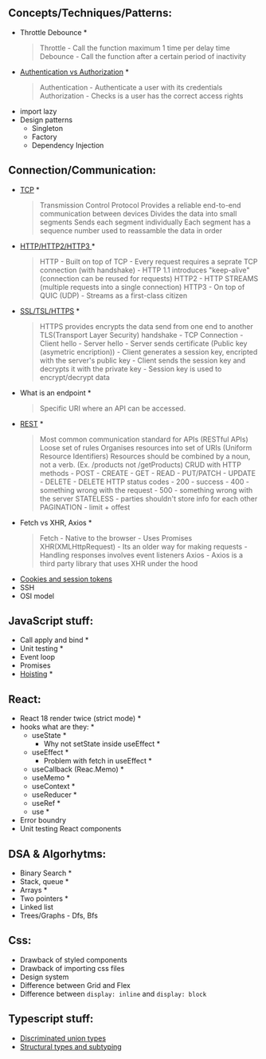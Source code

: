## Concepts/Techniques/Patterns:

-   Throttle Debounce \*
    > Throttle
        - Call the function maximum 1 time per delay time
    > Debounce
        - Call the function after a certain period of inactivity
-   [Authentication vs Authorization](https://www.youtube.com/watch?v=zpbAzBgHq0o) \*
    > Authentication
        - Authenticate a user with its credentials
    > Authorization
        - Checks is a user has the correct access rights
-   import lazy
-   Design patterns
    -   Singleton
    -   Factory
    -   Dependency Injection

## Connection/Communication:

-   [TCP](https://www.youtube.com/watch?v=0y6FtKsg6J4) \*
    > Transmission Control Protocol
    > Provides a reliable end-to-end communication between devices
    > Divides the data into small segments
    > Sends each segment individually
    > Each segment has a sequence number used to reassamble the data in order
-   [HTTP/HTTP2/HTTP3 ](https://www.youtube.com/watch?v=a-sBfyiXysI) \*
    > HTTP
        -   Built on top of TCP
        -   Every request requires a seprate TCP connection (with handshake)
        -   HTTP 1.1 introduces "keep-alive" (connection can be reused for requests)
    > HTTP2
        -   HTTP STREAMS (multiple requests into a single connection)
    > HTTP3
        -   On top of QUIC (UDP)
        -   Streams as a first-class citizen
-   [SSL/TSL/HTTPS](https://www.youtube.com/watch?v=j9QmMEWmcfo&t=8s) \*
    > HTTPS provides encrypts the data send from one end to another
    > TLS(Transport Layer Security) handshake
        -   TCP Connection
        -   Client hello
        -   Server hello
        -   Server sends certificate (Public key (asymetric encription))
        -   Client generates a session key, encripted with the server's public key
        -   Client sends the session key and decrypts it with the private key
        -   Session key is used to encrypt/decrypt data
-   What is an endpoint \*
    > Specific URI where an API can be accessed.
-   [REST](https://www.youtube.com/watch?v=-mN3VyJuCjM) \*
    > Most common communication standard for APIs (RESTful APIs)
    > Loose set of rules
    > Organises resources into set of URIs (Uniform Resource Identifiers)
    > Resources should be combined by a noun, not a verb. (Ex. /products not /getProducts)
    > CRUD with HTTP methods
        -   POST - CREATE
        -   GET - READ
        -   PUT/PATCH - UPDATE
        -   DELETE - DELETE
    > HTTP status codes
        -   200 - success
        -   400 - something wrong with the request
        -   500 - something wrong with the server
    > STATELESS - parties shouldn't store info for each other
    > PAGINATION - limit + offest
-   Fetch vs XHR, Axios \*
    > Fetch
        -   Native to the browser
        -   Uses Promises
    > XHR(XMLHttpRequest)
        -   Its an older way for making requests
        -   Handling responses involves event listeners
    > Axios
        -   Axios is a third party library that uses XHR under the hood
-   [Cookies and session tokens](https://www.youtube.com/watch?v=GhrvZ5nUWNg)
-   SSH
-   OSI model

## JavaScript stuff:

-   Call apply and bind \*
-   Unit testing \*
-   Event loop
-   Promises
-   [Hoisting](https://www.youtube.com/watch?v=EvfRXyKa_GI) \*

## React:

-   React 18 render twice (strict mode) \*
-   hooks what are they: \*
    -   useState \*
        -   Why not setState inside useEffect \*
    -   useEffect \*
        -   Problem with fetch in useEffect \*
    -   useCallback (Reac.Memo) \*
    -   useMemo \*
    -   useContext \*
    -   useReducer \*
    -   useRef \*
    -   use \*
-   Error boundry
-   Unit testing React components

## DSA & Algorhytms:

-   Binary Search \*
-   Stack, queue \*
-   Arrays \*
-   Two pointers \*
-   Linked list
-   Trees/Graphs - Dfs, Bfs

## Css:

-   Drawback of styled components
-   Drawback of importing css files
-   Design system
-   Difference between Grid and Flex
-   Difference between `display: inline` and `display: block`

## Typescript stuff:

-   [Discriminated union types](https://www.youtube.com/watch?v=BnhoHTbGVWY)
-   [Structural types and subtyping](https://www.youtube.com/watch?v=cIhvepd3-n8)
